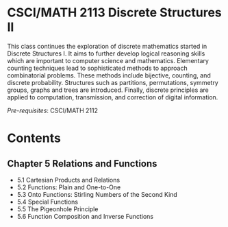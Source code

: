 # CSCI/MATH 2113 Discrete Structures II

This class continues the exploration of discrete mathematics started in Discrete Structures I. It aims to further develop logical reasoning skills which are important to computer science and mathematics. Elementary counting techniques lead to sophisticated methods to approach combinatorial problems. These methods include bijective, counting, and discrete probability. Structures such as partitions, permutations, symmetry groups, graphs and trees are introduced. Finally, discrete principles are applied to computation, transmission, and correction of digital information.

*Pre-requisites*: CSCI/MATH 2112

# Contents 

## Chapter 5 Relations and Functions
- 5.1 Cartesian Products and Relations
- 5.2 Functions: Plain and One-to-One
- 5.3 Onto Functions: Stirling Numbers of the Second Kind
- 5.4 Special Functions
- 5.5 The Pigeonhole Principle
- 5.6 Function Composition and Inverse Functions